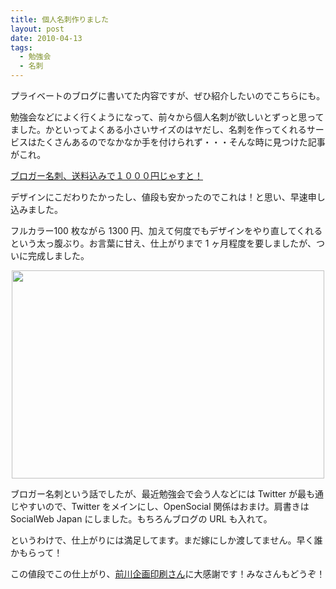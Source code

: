 ```yaml
---
title: 個人名刺作りました
layout: post
date: 2010-04-13
tags:
  - 勉強会
  - 名刺
---
```

プライベートのブログに書いてた内容ですが、ぜひ紹介したいのでこちらにも。

勉強会などによく行くようになって、前々から個人名刺が欲しいとずっと思ってました。かといってよくある小さいサイズのはヤだし、名刺を作ってくれるサービスはたくさんあるのでなかなか手を付けられず・・・そんな時に見つけた記事がこれ。

[ブロガー名刺、送料込みで１０００円じゃすと！](http://blog.goo.ne.jp/batacchi/e/f81808a384944befed668cab7a8c3993)

デザインにこだわりたかったし、値段も安かったのでこれは！と思い、早速申し込みました。

フルカラー100 枚ながら 1300 円、加えて何度でもデザインをやり直してくれるという太っ腹ぶり。お言葉に甘え、仕上がりまで 1 ヶ月程度を要しましたが、ついに完成しました。

<img style="display: block; margin-left: auto; margin-right: auto; border: 0px initial initial;" title="個人名刺" src="https://farm4.static.flickr.com/3469/3896447881_6c80d0f4a7.jpg" alt="" width="500" height="333" />

ブロガー名刺という話でしたが、最近勉強会で会う人などには Twitter が最も通じやすいので、Twitter をメインにし、OpenSocial 関係はおまけ。肩書きは SocialWeb Japan にしました。もちろんブログの URL も入れて。

というわけで、仕上がりには満足してます。まだ嫁にしか渡してません。早く誰かもらって！

この値段でこの仕上がり、[前川企画印刷さん](http://www.kobe-maekawa.co.jp/)に大感謝です！みなさんもどうぞ！
